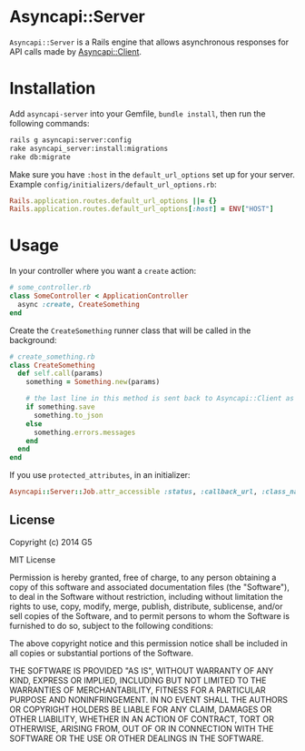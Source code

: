 # Asyncapi::Server

`Asyncapi::Server` is a Rails engine that allows asynchronous responses for API calls made by [Asyncapi::Client](https://github.com/G5/asyncapi-client).

# Installation

Add `asyncapi-server` into your Gemfile, `bundle install`, then run the following commands:

```bash
rails g asyncapi:server:config
rake asyncapi_server:install:migrations
rake db:migrate
```

Make sure you have `:host` in the `default_url_options` set up for your server. Example `config/initializers/default_url_options.rb`:

```ruby
Rails.application.routes.default_url_options ||= {}
Rails.application.routes.default_url_options[:host] = ENV["HOST"]
```

# Usage

In your controller where you want a `create` action:

```ruby
# some_controller.rb
class SomeController < ApplicationController
  async :create, CreateSomething
end
```

Create the `CreateSomething` runner class that will be called in the background:

```ruby
# create_something.rb
class CreateSomething
  def self.call(params)
    something = Something.new(params)

    # the last line in this method is sent back to Asyncapi::Client as the `message`
    if something.save
      something.to_json
    else
      something.errors.messages
    end
  end
end
```

If you use `protected_attributes`, in an initializer:

```ruby
Asyncapi::Server::Job.attr_accessible :status, :callback_url, :class_name, :params, :secret
```

## License

Copyright (c) 2014 G5

MIT License

Permission is hereby granted, free of charge, to any person obtaining a copy of this software and associated documentation files (the "Software"), to deal in the Software without restriction, including without limitation the rights to use, copy, modify, merge, publish, distribute, sublicense, and/or sell copies of the Software, and to permit persons to whom the Software is furnished to do so, subject to the following conditions:

The above copyright notice and this permission notice shall be included in all copies or substantial portions of the Software.

THE SOFTWARE IS PROVIDED "AS IS", WITHOUT WARRANTY OF ANY KIND, EXPRESS OR IMPLIED, INCLUDING BUT NOT LIMITED TO THE WARRANTIES OF MERCHANTABILITY, FITNESS FOR A PARTICULAR PURPOSE AND NONINFRINGEMENT. IN NO EVENT SHALL THE AUTHORS OR COPYRIGHT HOLDERS BE LIABLE FOR ANY CLAIM, DAMAGES OR OTHER LIABILITY, WHETHER IN AN ACTION OF CONTRACT, TORT OR OTHERWISE, ARISING FROM, OUT OF OR IN CONNECTION WITH THE SOFTWARE OR THE USE OR OTHER DEALINGS IN THE SOFTWARE.
